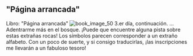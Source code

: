 ## "Página arrancada"
Libro: "Página arrancada"
![book_image_50](https://media.discordapp.net/attachments/1105643336989159555/1105648152037560430/50.jpg)
3.er día, continuación.
... Adentrarme más en el bosque. ¡Puede que encuentre alguna pista sobre estas extrañas rocas! Los símbolos parecen corresponder a un extraño alfabeto. Con un poco de suerte, y si consigo traducirlas, ¡las inscripciones me llevarán a un fabuloso tesoro!